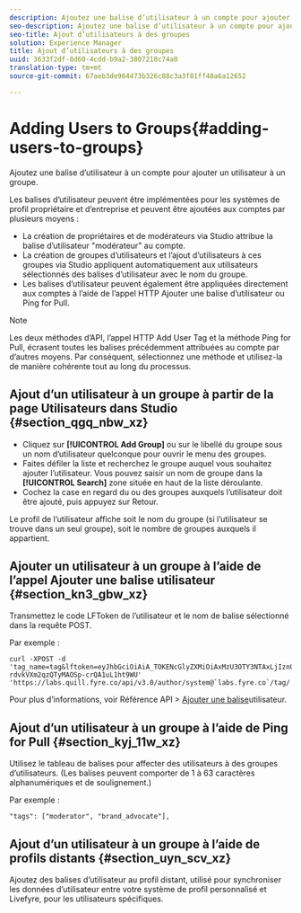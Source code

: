 ```yaml
---
description: Ajoutez une balise d’utilisateur à un compte pour ajouter un utilisateur à un groupe.
seo-description: Ajoutez une balise d’utilisateur à un compte pour ajouter un utilisateur à un groupe.
seo-title: Ajout d’utilisateurs à des groupes
solution: Experience Manager
title: Ajout d’utilisateurs à des groupes
uuid: 3633f2df-8d60-4cdd-b9a2-3807218c74a0
translation-type: tm+mt
source-git-commit: 67aeb3de964473b326c88c3a3f81ff48a6a12652

---
```



# Adding Users to Groups{#adding-users-to-groups}

Ajoutez une balise d’utilisateur à un compte pour ajouter un utilisateur à un groupe.

Les balises d’utilisateur peuvent être implémentées pour les systèmes de profil propriétaire et d’entreprise et peuvent être ajoutées aux comptes par plusieurs moyens :

* La création de propriétaires et de modérateurs via Studio attribue la balise d’utilisateur "modérateur" au compte.
* La création de groupes d’utilisateurs et l’ajout d’utilisateurs à ces groupes via Studio appliquent automatiquement aux utilisateurs sélectionnés des balises d’utilisateur avec le nom du groupe.
* Les balises d’utilisateur peuvent également être appliquées directement aux comptes à l’aide de l’appel HTTP [](https://api.livefyre.com/docs#add-user-tag) Ajouter une balise d’utilisateur ou Ping for Pull.

>[!NOTE]
>
>Les deux méthodes d’API, l’appel HTTP Add User Tag et la méthode Ping for Pull, écrasent toutes les balises précédemment attribuées au compte par d’autres moyens. Par conséquent, sélectionnez une méthode et utilisez-la de manière cohérente tout au long du processus.

## Ajout d’un utilisateur à un groupe à partir de la page Utilisateurs dans Studio {#section_qgq_nbw_xz}

* Cliquez sur **[!UICONTROL Add Group]** ou sur le libellé du groupe sous un nom d’utilisateur quelconque pour ouvrir le menu des groupes.
* Faites défiler la liste et recherchez le groupe auquel vous souhaitez ajouter l’utilisateur. Vous pouvez saisir un nom de groupe dans la **[!UICONTROL Search]** zone située en haut de la liste déroulante.
* Cochez la case en regard du ou des groupes auxquels l’utilisateur doit être ajouté, puis appuyez sur Retour.

Le profil de l’utilisateur affiche soit le nom du groupe (si l’utilisateur se trouve dans un seul groupe), soit le nombre de groupes auxquels il appartient.

## Ajouter un utilisateur à un groupe à l’aide de l’appel Ajouter une balise utilisateur {#section_kn3_gbw_xz}

Transmettez le code LFToken de l’utilisateur et le nom de balise sélectionné dans la requête POST.

Par exemple :

```
curl -XPOST -d 'tag_name=tag&lftoken=eyJhbGciOiAiA_TOKENcGlyZXMiOiAxMzU3OTY3NTAxLjIzn0.KoyXUVCavt-rdvkVXm2qzQTyMAOSp-crQA1uL1ht9WU' 'https://labs.quill.fyre.co/api/v3.0/author/system@`labs.fyre.co`/tag/'
```


Pour plus d’informations, voir Référence API &gt; [Ajouter une balise](https://api.livefyre.com/docs/apis/by-category/user-management#operation=urn:livefyre:apis:quill:operations:api:v3.0:author:tags:method=post)utilisateur.

## Ajout d’un utilisateur à un groupe à l’aide de Ping for Pull {#section_kyj_11w_xz}

Utilisez le tableau de balises pour affecter des utilisateurs à des groupes d’utilisateurs. (Les balises peuvent comporter de 1 à 63 caractères alphanumériques et de soulignement.)

Par exemple :

```
"tags": ["moderator", "brand_advocate"],
```

## Ajout d’un utilisateur à un groupe à l’aide de profils distants {#section_uyn_scv_xz}

Ajoutez des balises d’utilisateur au profil distant, utilisé pour synchroniser les données d’utilisateur entre votre système de profil personnalisé et Livefyre, pour les utilisateurs spécifiques.
